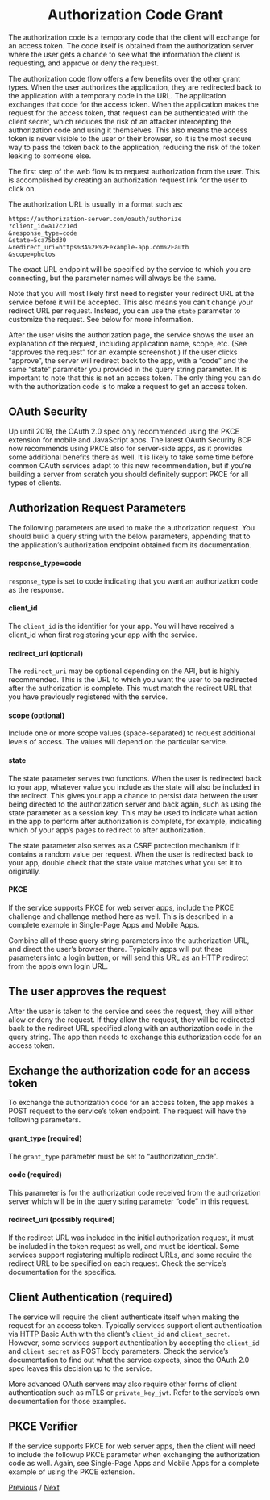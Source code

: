 <h1 align="center">Authorization Code Grant</h1>

The authorization code is a temporary code that the client will exchange for an access token. The code itself is obtained from the authorization server where the user gets a chance to see what the information the client is requesting, and approve or deny the request.

The authorization code flow offers a few benefits over the other grant types. When the user authorizes the application, they are redirected back to the application with a temporary code in the URL. The application exchanges that code for the access token. When the application makes the request for the access token, that request can be authenticated with the client secret, which reduces the risk of an attacker intercepting the authorization code and using it themselves. This also means the access token is never visible to the user or their browser, so it is the most secure way to pass the token back to the application, reducing the risk of the token leaking to someone else.

The first step of the web flow is to request authorization from the user. This is accomplished by creating an authorization request link for the user to click on.

The authorization URL is usually in a format such as:

```
https://authorization-server.com/oauth/authorize
?client_id=a17c21ed
&response_type=code
&state=5ca75bd30
&redirect_uri=https%3A%2F%2Fexample-app.com%2Fauth
&scope=photos
```

The exact URL endpoint will be specified by the service to which you are connecting, but the parameter names will always be the same.

Note that you will most likely first need to register your redirect URL at the service before it will be accepted. This also means you can’t change your redirect URL per request. Instead, you can use the `state` parameter to customize the request. See below for more information.

After the user visits the authorization page, the service shows the user an explanation of the request, including application name, scope, etc. (See “approves the request” for an example screenshot.) If the user clicks “approve”, the server will redirect back to the app, with a “code” and the same “state” parameter you provided in the query string parameter. It is important to note that this is not an access token. The only thing you can do with the authorization code is to make a request to get an access token.

## OAuth Security

Up until 2019, the OAuth 2.0 spec only recommended using the PKCE extension for mobile and JavaScript apps. The latest OAuth Security BCP now recommends using PKCE also for server-side apps, as it provides some additional benefits there as well. It is likely to take some time before common OAuth services adapt to this new recommendation, but if you’re building a server from scratch you should definitely support PKCE for all types of clients.

## Authorization Request Parameters

The following parameters are used to make the authorization request. You should build a query string with the below parameters, appending that to the application’s authorization endpoint obtained from its documentation.

#### response_type=code

`response_type` is set to code indicating that you want an authorization code as the response.

#### client_id

The `client_id` is the identifier for your app. You will have received a client_id when first registering your app with the service.

#### redirect_uri (optional)

The `redirect_uri` may be optional depending on the API, but is highly recommended. This is the URL to which you want the user to be redirected after the authorization is complete. This must match the redirect URL that you have previously registered with the service.

#### scope (optional)

Include one or more scope values (space-separated) to request additional levels of access. The values will depend on the particular service.

#### state

The state parameter serves two functions. When the user is redirected back to your app, whatever value you include as the state will also be included in the redirect. This gives your app a chance to persist data between the user being directed to the authorization server and back again, such as using the state parameter as a session key. This may be used to indicate what action in the app to perform after authorization is complete, for example, indicating which of your app’s pages to redirect to after authorization.

The state parameter also serves as a CSRF protection mechanism if it contains a random value per request. When the user is redirected back to your app, double check that the state value matches what you set it to originally.

#### PKCE

If the service supports PKCE for web server apps, include the PKCE challenge and challenge method here as well. This is described in a complete example in Single-Page Apps and Mobile Apps.

Combine all of these query string parameters into the authorization URL, and direct the user’s browser there. Typically apps will put these parameters into a login button, or will send this URL as an HTTP redirect from the app’s own login URL.

## The user approves the request

After the user is taken to the service and sees the request, they will either allow or deny the request. If they allow the request, they will be redirected back to the redirect URL specified along with an authorization code in the query string. The app then needs to exchange this authorization code for an access token.

## Exchange the authorization code for an access token

To exchange the authorization code for an access token, the app makes a POST request to the service’s token endpoint. The request will have the following parameters.

#### grant_type (required)

The `grant_type` parameter must be set to “authorization_code”.

#### code (required)

This parameter is for the authorization code received from the authorization server which will be in the query string parameter “code” in this request.

#### redirect_uri (possibly required)

If the redirect URL was included in the initial authorization request, it must be included in the token request as well, and must be identical. Some services support registering multiple redirect URLs, and some require the redirect URL to be specified on each request. Check the service’s documentation for the specifics.

## Client Authentication (required)

The service will require the client authenticate itself when making the request for an access token. Typically services support client authentication via HTTP Basic Auth with the client’s `client_id` and `client_secret`. However, some services support authentication by accepting the `client_id` and `client_secret` as POST body parameters. Check the service’s documentation to find out what the service expects, since the OAuth 2.0 spec leaves this decision up to the service.

More advanced OAuth servers may also require other forms of client authentication such as mTLS or `private_key_jwt`. Refer to the service’s own documentation for those examples.

## PKCE Verifier

If the service supports PKCE for web server apps, then the client will need to include the followup PKCE parameter when exchanging the authorization code as well. Again, see Single-Page Apps and Mobile Apps for a complete example of using the PKCE extension.

[Previous](https://github.com/alithecodeguy/articles/blob/main/OAuth/OAuth%202.0%20Simplified/03%20Signing%20in%20with%20Google/SigningInWithGoogle_en.md "Previous")
/
[Next](https://github.com/alithecodeguy/articles/blob/main/OAuth/OAuth%202.0%20Simplified/04%20Server-Side%20Apps/02%20Example%20Flow/ExampleFlow_en.md "Next")

